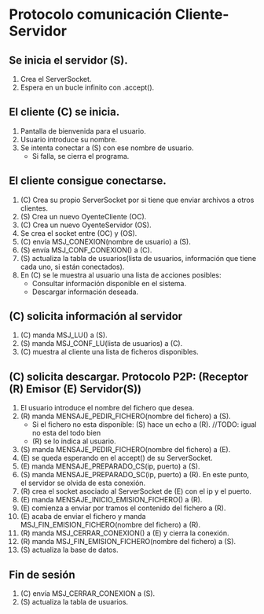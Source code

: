 # Protocolo comunicación Cliente-Servidor

## Se inicia el servidor (S).

1. Crea el ServerSocket.
2. Espera en un bucle infinito con .accept().

## El cliente (C) se inicia.

1. Pantalla de bienvenida para el usuario.
2. Usuario introduce su nombre.
3. Se intenta conectar a (S) con ese nombre de usuario.
    - Si falla, se cierra el programa.

## El cliente consigue conectarse.

1. (C) Crea su propio ServerSocket por si tiene que enviar archivos a otros
   clientes.
2. (S) Crea un nuevo OyenteCliente (OC).
3. (C) Crea un nuevo OyenteServidor (OS).
4. Se crea el socket entre (OC) y (OS).
5. (C) envía MSJ_CONEXION(nombre de usuario) a (S).
6. (S) envía MSJ_CONF_CONEXION() a (C).
7. (S) actualiza la tabla de usuarios(lista de usuarios, información
   que tiene cada uno, si están conectados).
8. En (C) se le muestra al usuario una lista de acciones posibles:
    - Consultar información disponible en el sistema.
    - Descargar información deseada.

## (C) solicita información al servidor

1. (C) manda MSJ_LU() a (S).
2. (S) manda MSJ_CONF_LU(lista de usuarios) a (C).
3. (C) muestra al cliente una lista de ficheros disponibles.

## (C) solicita descargar. Protocolo P2P: (Receptor (R) Emisor (E) Servidor(S))

1. El usuario introduce el nombre del fichero que desea.
1. (R) manda MENSAJE_PEDIR_FICHERO(nombre del fichero) a (S).
    - Si el fichero no esta disponible: (S) hace un echo a (R). //TODO: igual no esta del todo bien
    - (R) se lo indica al usuario.
3. (S) manda MENSAJE_PEDIR_FICHERO(nombre del fichero) a (E).
4. (E) se queda esperando en el accept() de su ServerSocket.
4. (E) manda MENSAJE_PREPARADO_CS(ip, puerto) a (S).
5. (S) manda MENSAJE_PREPARADO_SC(ip, puerto) a (R).
   En este punto, el servidor se olvida de esta conexión.
6. (R) crea el socket asociado al ServerSocket de (E) con el ip y el puerto.
7. (E) manda MENSAJE_INICIO_EMISION_FICHERO() a (R).
8. (E) comienza a enviar por tramos el contenido del fichero a (R).
9. (E) acaba de enviar el fichero y manda MSJ_FIN_EMISION_FICHERO(nombre del
   fichero) a (R).
10. (R) manda MSJ_CERRAR_CONEXION() a (E) y cierra la conexión.
11. (R) manda MSJ_FIN_EMISION_FICHERO(nombre del fichero) a (S).
12. (S) actualiza la base de datos.

## Fin de sesión

1. (C) envía MSJ_CERRAR_CONEXION a (S).
2. (S) actualiza la tabla de usuarios.

